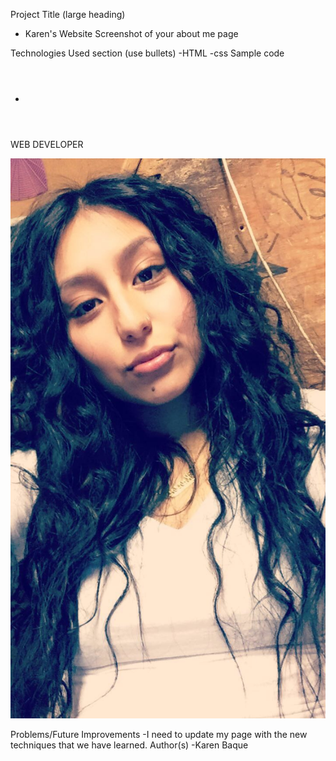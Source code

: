 Project Title (large heading)
 - Karen's Website 
Screenshot of your about me page


Technologies Used section (use bullets)
 -HTML
 -css
Sample code
- <header>
<p>WEB DEVELOPER</p>
<div>
<img class = "img-circle" src="images/IMG_0083.JPG";  >
</div>
</<header>

Problems/Future Improvements
-I need to update my page with the new techniques that we have learned.
Author(s)
-Karen Baque
